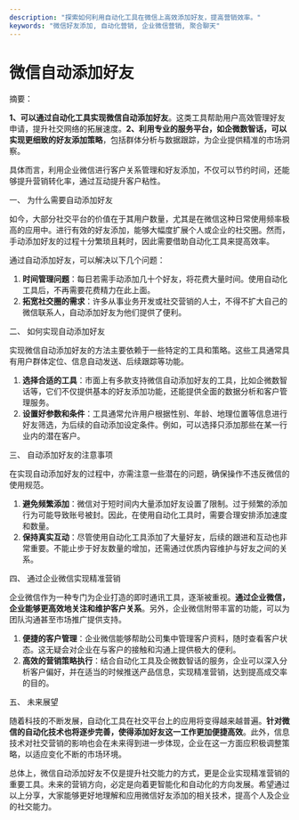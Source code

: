 ```yaml
---
description: "探索如何利用自动化工具在微信上高效添加好友，提高营销效率。"
keywords: "微信好友添加, 自动化营销, 企业微信营销, 聚合聊天"
---
```

# 微信自动添加好友

摘要：

**1、可以通过自动化工具实现微信自动添加好友**。这类工具帮助用户高效管理好友申请，提升社交网络的拓展速度。**2、利用专业的服务平台，如企微数智话，可以实现更细致的好友添加策略**，包括群体分析与数据跟踪，为企业提供精准的市场洞察。

具体而言，利用企业微信进行客户关系管理和好友添加，不仅可以节约时间，还能够提升营销转化率，通过互动提升客户粘性。

一、 为什么需要自动添加好友

如今，大部分社交平台的价值在于其用户数量，尤其是在微信这种日常使用频率极高的应用中。进行有效的好友添加，能够大幅度扩展个人或企业的社交圈。然而，手动添加好友的过程十分繁琐且耗时，因此需要借助自动化工具来提高效率。

通过自动添加好友，可以解决以下几个问题：  
1. **时间管理问题**：每日若需手动添加几十个好友，将花费大量时间。使用自动化工具后，不再需要花费精力在此上面。  
2. **拓宽社交圈的需求**：许多从事业务开发或社交营销的人士，不得不扩大自己的微信联系人，自动添加好友为他们提供了便利。  

二、 如何实现自动添加好友

实现微信自动添加好友的方法主要依赖于一些特定的工具和策略。这些工具通常具有用户群体定位、信息自动发送、后续跟踪等功能。

1. **选择合适的工具**：市面上有多款支持微信自动添加好友的工具，比如企微数智话等，它们不仅提供基本的好友添加功能，还能提供全面的数据分析和客户管理服务。  
2. **设置好参数和条件**：工具通常允许用户根据性别、年龄、地理位置等信息进行好友筛选，为后续的自动添加设定条件。例如，可以选择只添加那些在某一行业内的潜在客户。  

三、 自动添加好友的注意事项

在实现自动添加好友的过程中，亦需注意一些潜在的问题，确保操作不违反微信的使用规范。

1. **避免频繁添加**：微信对于短时间内大量添加好友设置了限制。过于频繁的添加行为可能导致账号被封。因此，在使用自动化工具时，需要合理安排添加速度和数量。  
2. **保持真实互动**：尽管使用自动化工具添加了大量好友，后续的跟进和互动也非常重要。不能止步于好友数量的增加，还需通过优质内容维护与好友之间的关系。  

四、 通过企业微信实现精准营销

企业微信作为一种专门为企业打造的即时通讯工具，逐渐被重视。**通过企业微信，企业能够更高效地关注和维护客户关系**。另外，企业微信附带丰富的功能，可以为团队沟通甚至市场推广提供支持。

1. **便捷的客户管理**：企业微信能够帮助公司集中管理客户资料，随时查看客户状态。这无疑会对企业在与客户的接触和沟通上提供极大的便利。  
2. **高效的营销策略执行**：结合自动化工具及企微数智话的服务，企业可以深入分析客户偏好，并在适当的时候推送产品信息，实现精准营销，达到提高成交率的目的。  

五、 未来展望

随着科技的不断发展，自动化工具在社交平台上的应用将变得越来越普遍。**针对微信的自动化技术也将逐步完善，使得添加好友这一工作更加便捷高效**。此外，信息技术对社交营销的影响也会在未来得到进一步体现，企业在这一方面应积极调整策略，以适应变化不断的市场环境。

总体上，微信自动添加好友不仅是提升社交能力的方式，更是企业实现精准营销的重要工具。未来的营销方向，必定是向着更智能化和自动化的方向发展。希望通过以上分享，大家能够更好地理解和应用微信好友添加的相关技术，提高个人及企业的社交能力。
